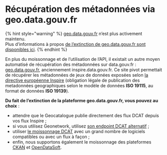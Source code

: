 # Récupération des métadonnées via geo.data.gouv.fr

{% hint style="warning" %}
[geo.data.gouv.fr](https://geo.data.gouv.fr/) n’est plus activement maintenu.\
Plus d’informations à propos [de l’extinction de geo.data.gouv.fr sont disponibles ici](https://www.data.gouv.fr/fr/posts/extinction-de-geo-data-gouv-fr/).
{% endhint %}

En plus du moissonnage et de l’utilisation de l’API, il existait un autre moyen automatisé de récupération des métadonnées sur data.gouv.fr : [geo.data.gouv.fr](https://geo.data.gouv.fr/), anciennement inspire.data.gouv.fr. Ce site pivot permettait de récupérer les métadonnées de jeux de données exposées selon [la directive européenne Inspire](https://inspire.ec.europa.eu/) (obligation légale de publication des metadonnées geographiques selon le modèle de données **ISO 19115**, au format de données **ISO 19139**).

**Du fait de l’extinction de la plateforme geo.data.gouv.fr, vous pouvez au choix** :

* attendre que le Geocatalogue publie directement des flux DCAT depuis vos flux Inspire ;&#x20;
* si vous utilisez Geonetwork, utilisez [son endpoint DCAT alternatif](https://doc.data.gouv.fr/moissonnage/dcat/#geonetwork) ;&#x20;
* utiliser [le moissonnage DCAT](https://doc.data.gouv.fr/moissonnage/dcat) avec un grand nombre de logiciels compatibles ou avec un flux à façon ;&#x20;
* enfin, nous supportons également le moissonnage des plateformes [CKAN](https://doc.data.gouv.fr/moissonnage/ckan) et [OpenDataSoft](https://doc.data.gouv.fr/moissonnage/ods).
